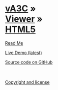 [vA3C](../../index.html ) &raquo;<br>[Viewer]( ../readme-reader.html ) &raquo;<br>[HTML5]( ./index.html )
=================================================================================================

<p id=rm >
	<a href=JavaScript:displayPage("#readme.md#rm"); >Read Me</a>
</p>

<i class="fa fa-external-link"></i> [Live Demo (latest)]( http://va3c.github.io/viewer/va3c-viewer-html5/latest/index.html ) 

<i class="fa fa-github"></i> [Source code on GitHub]( https://github.com/va3ec/viewer/tree/gh-pages/va3c-viewer-html5 )  
<br>
<br>

<i class="fa fa-copy"></i> [Copyright and license]( https://github.com/va3c/va3c.github.io/blob/master/LICENSE )